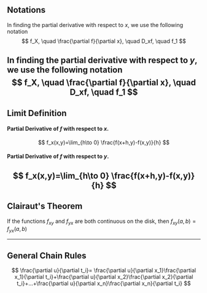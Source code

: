 ## Notations
In finding the partial derivative with respect to $x$, we use the following notation
$$
f_X, \quad \frac{\partial f}{\partial x}, \quad D_xf, \quad f_1
$$

In finding the partial derivative with respect to $y$, we use the following notation
$$
f_X, \quad \frac{\partial f}{\partial x}, \quad D_xf, \quad f_1
$$
---
## Limit Definition
#### Partial Derivative of $f$ with respect to $x$.

$$
f_x(x,y)=\lim_{h\to 0} \frac{f(x+h,y)-f(x,y)}{h}
$$
#### Partial Derivative of $f$ with respect to $y$.
$$
f_x(x,y)=\lim_{h\to 0} \frac{f(x+h,y)-f(x,y)}{h}
$$
---
## Clairaut's Theorem
If the functions $f_{xy} \text{ and } f_{yx}$ are both continuous on the disk, then $f_{xy}(a,b) = f_{yx}(a,b)$

---
## General Chain Rules
$$
\frac{\partial u}{\partial t_i}= \frac{\partial u}{\partial x_1}\frac{\partial x_1}{\partial t_i}+\frac{\partial u}{\partial x_2}\frac{\partial x_2}{\partial t_i}+...+\frac{\partial u}{\partial x_n}\frac{\partial x_n}{\partial t_i}
$$